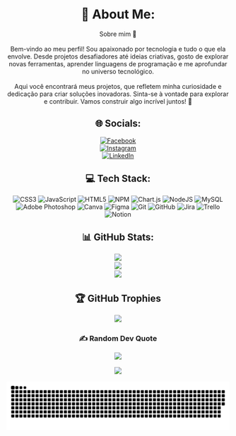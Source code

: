 <div align="center">

# 💫 About Me:
Sobre mim 👋<br><br>Bem-vindo ao meu perfil! Sou apaixonado por tecnologia e tudo o que ela envolve. Desde projetos desafiadores até ideias criativas, gosto de explorar novas ferramentas, aprender linguagens de programação e me aprofundar no universo tecnológico.<br><br>Aqui você encontrará meus projetos, que refletem minha curiosidade e dedicação para criar soluções inovadoras. Sinta-se à vontade para explorar e contribuir. Vamos construir algo incrível juntos! 🚀

## 🌐 Socials:  
[![Facebook](https://img.shields.io/badge/Facebook-%231877F2.svg?logo=Facebook&logoColor=white)](https://facebook.com/profile.php?id=100008769639445)  
[![Instagram](https://img.shields.io/badge/Instagram-%23E4405F.svg?logo=Instagram&logoColor=white)](https://instagram.com/nic.cs_)  
[![LinkedIn](https://img.shields.io/badge/LinkedIn-%230077B5.svg?logo=linkedin&logoColor=white)](https://linkedin.com/in/Nicolas-Coelho)

## 💻 Tech Stack:
![CSS3](https://img.shields.io/badge/css3-%231572B6.svg?style=for-the-badge&logo=css3&logoColor=white) 
![JavaScript](https://img.shields.io/badge/javascript-%23323330.svg?style=for-the-badge&logo=javascript&logoColor=%23F7DF1E) 
![HTML5](https://img.shields.io/badge/html5-%23E34F26.svg?style=for-the-badge&logo=html5&logoColor=white) 
![NPM](https://img.shields.io/badge/NPM-%23CB3837.svg?style=for-the-badge&logo=npm&logoColor=white) 
![Chart.js](https://img.shields.io/badge/chart.js-F5788D.svg?style=for-the-badge&logo=chart.js&logoColor=white) 
![NodeJS](https://img.shields.io/badge/node.js-6DA55F?style=for-the-badge&logo=node.js&logoColor=white) 
![MySQL](https://img.shields.io/badge/mysql-4479A1.svg?style=for-the-badge&logo=mysql&logoColor=white) 
![Adobe Photoshop](https://img.shields.io/badge/adobe%20photoshop-%2331A8FF.svg?style=for-the-badge&logo=adobe%20photoshop&logoColor=white) 
![Canva](https://img.shields.io/badge/Canva-%2300C4CC.svg?style=for-the-badge&logo=Canva&logoColor=white) 
![Figma](https://img.shields.io/badge/figma-%23F24E1E.svg?style=for-the-badge&logo=figma&logoColor=white) 
![Git](https://img.shields.io/badge/git-%23F05033.svg?style=for-the-badge&logo=git&logoColor=white) 
![GitHub](https://img.shields.io/badge/github-%23121011.svg?style=for-the-badge&logo=github&logoColor=white) 
![Jira](https://img.shields.io/badge/jira-%230A0FFF.svg?style=for-the-badge&logo=jira&logoColor=white) 
![Trello](https://img.shields.io/badge/Trello-%23026AA7.svg?style=for-the-badge&logo=Trello&logoColor=white) 
![Notion](https://img.shields.io/badge/Notion-%23000000.svg?style=for-the-badge&logo=notion&logoColor=white)

## 📊 GitHub Stats:
![](https://github-readme-stats.vercel.app/api?username=NiCoelho-tech&theme=jolly&hide_border=false&include_all_commits=false&count_private=false)<br/>
![](https://github-readme-streak-stats.herokuapp.com/?user=NiCoelho-tech&theme=jolly&hide_border=false)<br/>
![](https://github-readme-stats.vercel.app/api/top-langs/?username=NiCoelho-tech&theme=jolly&hide_border=false&include_all_commits=false&count_private=false&layout=compact)

## 🏆 GitHub Trophies
![](https://github-profile-trophy.vercel.app/?username=NiCoelho-tech&theme=radical&no-frame=false&no-bg=true&margin-w=4)

### ✍️ Random Dev Quote
![](https://quotes-github-readme.vercel.app/api?type=horizontal&theme=tokyonight)

[![](https://visitcount.itsvg.in/api?id=NiCoelho-tech&icon=2&color=11)](https://visitcount.itsvg.in)

![snake gif](https://github.com/NiCoelho-tech/NiCoelho-tech/blob/output/github-snake-dark.svg)

</div>
